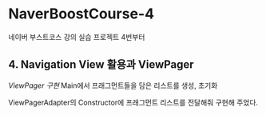 # NaverBoostCourse-4
네이버 부스트코스 강의 실습 프로젝트 4번부터

## 4. Navigation View 활용과 ViewPager 
*ViewPager 구현*
Main에서 프래그먼트들을 담은 리스트를 생성, 초기화

ViewPagerAdapter의 Constructor에 프래그먼트 리스트를 전달해줘 구현해 주었다.
